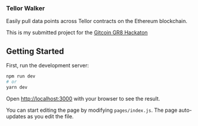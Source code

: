 ### Tellor Walker

Easily pull data points across Tellor contracts on the Ethereum blockchain.

This is my submitted project for the [Gitcoin GR8 Hackaton](https://gitcoin.co/issue/tellor-io/usingtellor/29/100024322)

## Getting Started

First, run the development server:

```bash
npm run dev
# or
yarn dev
```

Open [http://localhost:3000](http://localhost:3000) with your browser to see the result.

You can start editing the page by modifying `pages/index.js`. The page auto-updates as you edit the file.

